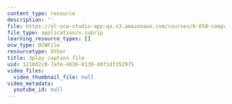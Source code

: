 ```yaml
---
content_type: resource
description: ''
file: https://ol-ocw-studio-app-qa.s3.amazonaws.com/courses/6-858-computer-systems-security-fall-2014/1210d2c07afe4b360138ddf1df352975_eRJ_r8WF1Y0.srt
file_type: application/x-subrip
learning_resource_types: []
ocw_type: OCWFile
resourcetype: Other
title: 3play caption file
uid: 1210d2c0-7afe-4b36-0138-ddf1df352975
video_files:
  video_thumbnail_file: null
video_metadata:
  youtube_id: null
---
```

